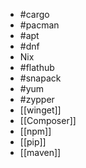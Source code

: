- #cargo
- #pacman
- #apt
- #dnf
- Nix
- #flathub
- #snapack
- #yum
- #zypper
- [[winget]]
- [[Composer]]
- [[npm]]
- [[pip]]
- [[maven]]